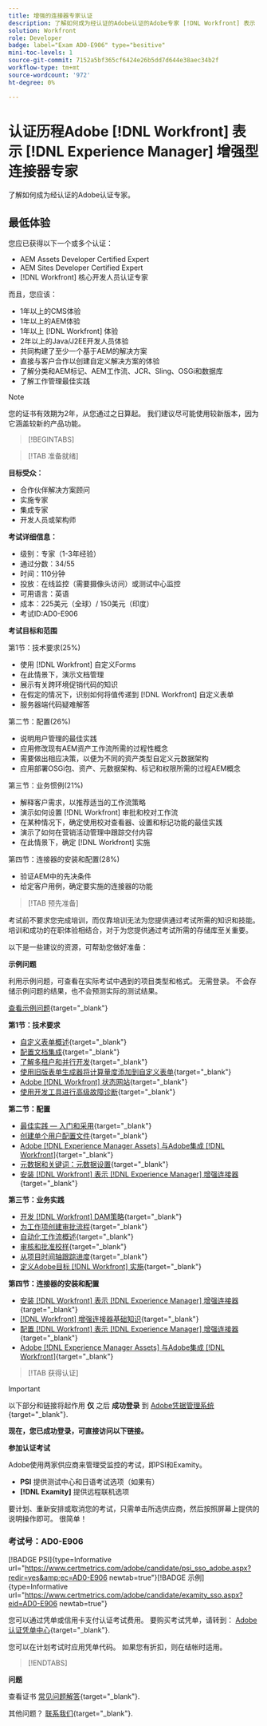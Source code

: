 ```yaml
---
title: 增强的连接器专家认证
description: 了解如何成为经认证的Adobe认证的Adobe专家 [!DNL Workfront] 表示 [!DNL Experience Manager]
solution: Workfront
role: Developer
badge: label="Exam AD0-E906" type="besitive"
mini-toc-levels: 1
source-git-commit: 7152a5bf365cf6424e26b5dd7d644e38aec34b2f
workflow-type: tm+mt
source-wordcount: '972'
ht-degree: 0%

---
```


# 认证历程Adobe [!DNL Workfront] 表示 [!DNL Experience Manager] 增强型连接器专家

了解如何成为经认证的Adobe认证专家。

## 最低体验

您应已获得以下一个或多个认证：

* AEM Assets Developer Certified Expert
* AEM Sites Developer Certified Expert
* [!DNL Workfront] 核心开发人员认证专家

而且，您应该：

* 1年以上的CMS体验
* 1年以上的AEM体验
* 1年以上 [!DNL Workfront] 体验
* 2年以上的Java/J2EE开发人员体验
* 共同构建了至少一个基于AEM的解决方案
* 直接与客户合作以创建自定义解决方案的体验
* 了解分类和AEM标记、AEM工作流、JCR、Sling、OSGi和数据库
* 了解工作管理最佳实践

>[!NOTE]
>
>您的证书有效期为2年，从您通过之日算起。 我们建议尽可能使用较新版本，因为它涵盖较新的产品功能。

>[!BEGINTABS]

>[!TAB 准备就绪]

**目标受众：**

* 合作伙伴解决方案顾问
* 实施专家
* 集成专家
* 开发人员或架构师

**考试详细信息：**

* 级别：专家（1-3年经验）
* 通过分数：34/55
* 时间：110分钟
* 投放：在线监控（需要摄像头访问）或测试中心监控
* 可用语言：英语
* 成本：225美元（全球）/ 150美元（印度）
* 考试ID:AD0-E906

**考试目标和范围**

第1节：技术要求(25%)

* 使用 [!DNL Workfront] 自定义Forms
* 在此情景下，演示文档管理
* 展示有关跨环境促销代码的知识
* 在假定的情况下，识别如何将值传递到 [!DNL Workfront] 自定义表单
* 服务器端代码疑难解答

第二节：配置(26%)

* 说明用户管理的最佳实践
* 应用修改现有AEM资产工作流所需的过程性概念
* 需要做出相应决策，以便为不同的资产类型自定义元数据架构
* 应用部署OSGi包、资产、元数据架构、标记和权限所需的过程AEM概念

第三节：业务惯例(21%)

* 解释客户需求，以推荐适当的工作流策略
* 演示如何设置 [!DNL Workfront] 审批和校对工作流
* 在某种情况下，确定使用校对查看器、设置和标记功能的最佳实践
* 演示了如何在营销活动管理中跟踪交付内容
* 在此情景下，确定 [!DNL Workfront] 实施

第四节：连接器的安装和配置(28%)

* 验证AEM中的先决条件
* 给定客户用例，确定要实施的连接器的功能

>[!TAB 预先准备]

考试前不要求您完成培训，而仅靠培训无法为您提供通过考试所需的知识和技能。 培训和成功的在职体验相结合，对于为您提供通过考试所需的存储库至关重要。

以下是一些建议的资源，可帮助您做好准备：

**示例问题**

利用示例问题，可查看在实际考试中遇到的项目类型和格式。 无需登录。 不会存储示例问题的结果，也不会预测实际的测试结果。

[查看示例问题](https://scorpion.caveon.com/launchpad/ad3-e906-adobe-workfront-for-experience-manager-enhanced-connector-certified-expert-sample-questions){target="_blank"}

**第1节：技术要求**

* [自定义表单概述](https://experienceleague.adobe.com/docs/workfront/using/administration-and-setup/customize/custom-forms/custom-forms-overview.html){target="_blank"}
* [配置文档集成](https://experienceleague.adobe.com/docs/workfront/using/administration-and-setup/configure-integrations/configure-document-integrations.html){target="_blank"}
* [了解多租户和并行开发](https://experienceleague.adobe.com/docs/experience-manager-learn/assets/deployment/multitenancy-concurrent-article-understand.html?lang=en){target="_blank"}
* [使用旧版表单生成器将计算量度添加到自定义表单](https://experienceleague.adobe.com/docs/workfront/using/administration-and-setup/customize/custom-forms/custom-form-builder/use-the-custom-form-builder/add-calculated-data-to-custom-form.html){target="_blank"}
* [Adobe [!DNL Workfront] 状态网站](https://experienceleague.adobe.com/docs/workfront/using/basics/tips-tricks-for-basics/understand-the-status-site.html){target="_blank"}
* [使用开发工具进行高级故障诊断](https://experienceleague.adobe.com/docs/workfront-learn/tutorials-workfront/fusion/troubleshooting-and-error-handling/advanced-troubleshooting-with-the-dev-tool.html?lang=en){target="_blank"}

**第二节：配置**

* [最佳实践 — 入门和采用](https://experienceleague.adobe.com/docs/workfront-learn/tutorials-workfront/best-practices/onboarding-adoption-bp.html?lang=en){target="_blank"}
* [创建单个用户配置文件](https://experienceleague.adobe.com/docs/workfront-learn/tutorials-workfront/administration-and-setup/create-and-manage-users/create-an-individual-user-profile.html?lang=en){target="_blank"}
* [Adobe [!DNL Experience Manager Assets] 与Adobe集成 [!DNL Workfront]](https://experienceleague.adobe.com/docs/experience-manager-65/assets/integrations/workfront-integrations.html?lang=en){target="_blank"}
* [元数据和关键词：元数据设置](https://experienceleague.adobe.com/docs/workfront-learn/tutorials-workfront/workfront-dam-program/metadata-and-keywords/metadata-setup.html%3Flang%3Dzh-Hant){target="_blank"}
* [安装 [!DNL Workfront] 表示 [!DNL Experience Manager] 增强连接器](https://experienceleague.adobe.com/docs/experience-manager-64/assets/integrations/workfront-connector-install.html?lang=en){target="_blank"}

**第三节：业务实践**

* [开发 [!DNL Workfront] DAM策略](https://experienceleague.adobe.com/docs/workfront-learn/tutorials-workfront/workfront-dam-program/system-setup/analyze-and-plan-to-develop-a-workfront-dam-strategy.html?lang=en){target="_blank"}
* [为工作项创建审批流程](https://experienceleague.adobe.com/docs/workfront/using/administration-and-setup/customize/approvals-milestones/create-approval-processes.html){target="_blank"}
* [自动化工作流概述](https://experienceleague.adobe.com/docs/workfront/using/review-and-approve-work/proofing/proofing-overview/automated-workflow.html?lang=en){target="_blank"}
* [审核和批准校样](https://experienceleague.adobe.com/docs/workfront-learn/tutorials-workfront/workfront-proof/review-and-approve-work-for-proof/review-and-approve-a-proof.html?lang=en){target="_blank"}
* [从项目时间轴跟踪进度](https://experienceleague.adobe.com/docs/workfront-learn/tutorials-workfront/manage-work/project-timelines/track-work-progress-from-the-project-timeline.html?lang=en){target="_blank"}
* [定义Adobe目标 [!DNL Workfront] 实施](https://experienceleague.adobe.com/docs/workfront/using/administration-and-setup/get-started-administration/define-wf-goals-objectives.html?lang=en){target="_blank"}

**第四节：连接器的安装和配置**

* [安装 [!DNL Workfront] 表示 [!DNL Experience Manager] 增强连接器](https://experienceleague.adobe.com/docs/experience-manager-65/assets/integrations/workfront-connector-install.html?lang=en){target="_blank"}
* [[!DNL Workfront] 增强连接器基础知识](https://experienceleague.adobe.com/docs/experience-manager-learn/assets/workfront/enhanced-connector/basics.html%3Flang%3Den){target="_blank"}
* [配置 [!DNL Workfront] 表示 [!DNL Experience Manager] 增强连接器](https://experienceleague.adobe.com/docs/experience-manager-65/assets/integrations/workfront-connector-configure.html?lang=en){target="_blank"}
* [Adobe [!DNL Experience Manager Assets] 与Adobe集成 [!DNL Workfront]](https://experienceleague.adobe.com/docs/experience-manager-65/assets/integrations/workfront-integrations.html?lang=en){target="_blank"}

>[!TAB 获得认证]

>[!IMPORTANT]
>
>以下部分和链接将起作用 **仅**  之后 **成功登录** 到 [Adobe凭据管理系统](http://www.certmetrics.com/adobe){target="_blank"}.

**现在，您已成功登录，可直接访问以下链接。**

**参加认证考试**

Adobe使用两家供应商来管理受监控的考试，即PSI和Examity。

* **PSI** 提供测试中心和日语考试选项（如果有）
* **[!DNL Examity]** 提供远程联机选项

要计划、重新安排或取消您的考试，只需单击所选供应商，然后按照屏幕上提供的说明操作即可。 很简单！

### 考试号：AD0-E906

[!BADGE PSI]{type=Informative url="https://www.certmetrics.com/adobe/candidate/psi_sso_adobe.aspx?redir=yes&amp;ec=AD0-E906 newtab=true"}[!BADGE 示例]{type=Informative url="https://www.certmetrics.com/adobe/candidate/examity_sso.aspx?eid=AD0-E906 newtab=true"}

您可以通过凭单或信用卡支付认证考试费用。 要购买考试凭单，请转到： [Adobe认证凭单中心](https://market.xvoucher.com/adobe/global){target="_blank"}.

您可以在计划考试时应用凭单代码。 如果您有折扣，则在结帐时适用。

>[!ENDTABS]

**问题**

查看证书 [常见问题解答](https://experienceleague.adobe.com/docs/certification/certification/faq.html?lang=en){target="_blank"}.

其他问题？ [联系我们](mailto:certif@adobe.com){target="_blank"}.

